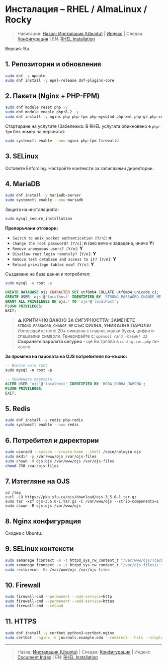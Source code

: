 # Инсталация – RHEL / AlmaLinux / Rocky

> Навигация: [Назад: Инсталация (Ubuntu)](install-ubuntu.md) | [Индекс](../../README.md#reading-order-document-index) | Следва: [Конфигурация](configuration.md) | EN: [RHEL Installation](../en/install-rhel.md)

Версия: 9.x

## 1. Репозитории и обновления
```bash
sudo dnf -y update
sudo dnf install -y epel-release dnf-plugins-core
```

## 2. Пакети (Nginx + PHP-FPM)
```bash
sudo dnf module reset php -y
sudo dnf module enable php:8.2 -y
sudo dnf install -y nginx php php-fpm php-mysqlnd php-xml php-gd php-curl php-mbstring php-zip php-intl php-ldap php-imagick php-json php-opcache php-bcmath php-gmp policycoreutils-python-utils firewalld
```
Стартиране на услугите (Забележка: В RHEL услугата обикновено е `php-fpm` без номер на версията):
```bash
sudo systemctl enable --now nginx php-fpm firewalld
```

## 3. SELinux
Оставете Enforcing. Настройте контексти за записваеми директории.

## 4. MariaDB
```bash
sudo dnf install -y mariadb-server
sudo systemctl enable --now mariadb
```

Защита на инсталацията:
```bash
sudo mysql_secure_installation
```
**Препоръчани отговори:**
- `Switch to unix_socket authentication [Y/n]`: **n**
- `Change the root password? [Y/n]`: **n** (ако вече е зададена, иначе **Y**)
- `Remove anonymous users? [Y/n]`: **Y**
- `Disallow root login remotely? [Y/n]`: **Y**
- `Remove test database and access to it? [Y/n]`: **Y**
- `Reload privilege tables now? [Y/n]`: **Y**

Създаване на база данни и потребител:
```bash
sudo mysql -u root -p
```
```sql
CREATE DATABASE ojs CHARACTER SET utf8mb4 COLLATE utf8mb4_unicode_ci;
CREATE USER 'ojs'@'localhost' IDENTIFIED BY 'STRONG_PASSWORD_CHANGE_ME';
GRANT ALL PRIVILEGES ON ojs.* TO 'ojs'@'localhost';
FLUSH PRIVILEGES;
EXIT;
```

> **⚠️ КРИТИЧНО ВАЖНО ЗА СИГУРНОСТТА:**
> **ЗАМЕНЕТЕ `STRONG_PASSWORD_CHANGE_ME` СЪС СИЛНА, УНИКАЛНА ПАРОЛА!**
> Използвайте поне 20+ символа с главни, малки букви, цифри и специални символи.
> Генерирайте с: `openssl rand -base64 32`
> **Съхранете паролата сигурно** - ще Ви трябва в `config.inc.php` по-късно.

**За промяна на паролата на OJS потребителя по-късно:**
```sql
-- Влезте като root
sudo mysql -u root -p

-- Променете паролата
ALTER USER 'ojs'@'localhost' IDENTIFIED BY 'НОВА_СИЛНА_ПАРОЛА';
FLUSH PRIVILEGES;
EXIT;
```

## 5. Redis
```bash
sudo dnf install -y redis php-redis
sudo systemctl enable --now redis
```

## 6. Потребител и директории
```bash
sudo useradd --system --create-home --shell /sbin/nologin ojs
sudo mkdir -p /var/www/ojs /var/ojs-files
sudo chown -R ojs:ojs /var/www/ojs /var/ojs-files
chmod 750 /var/ojs-files
```

## 7. Изтегляне на OJS
```
cd /tmp
curl -LO https://pkp.sfu.ca/ojs/download/ojs-3.5.0-1.tar.gz
sudo tar -xzf ojs-3.5.0-1.tar.gz -C /var/www/ojs --strip-components=1
sudo chown -R ojs:ojs /var/www/ojs
```

## 8. Nginx конфигурация
Сходна с Ubuntu.

## 9. SELinux контексти
```bash
sudo semanage fcontext -a -t httpd_sys_rw_content_t "/var/www/ojs/(cache|public|plugins)(/.*)?"
sudo semanage fcontext -a -t httpd_sys_rw_content_t "/var/ojs-files(/.*)?"
sudo restorecon -Rv /var/www/ojs /var/ojs-files
```

## 10. Firewall
```bash
sudo firewall-cmd --permanent --add-service=http
sudo firewall-cmd --permanent --add-service=https
sudo firewall-cmd --reload
```

## 11. HTTPS
```bash
sudo dnf install -y certbot python3-certbot-nginx
sudo certbot --nginx -d journals.example.edu --redirect --hsts --staple-ocsp --email admin@example.edu --agree-tos --no-eff-email
```

---
> Назад: [Инсталация (Ubuntu)](install-ubuntu.md) | Следва: [Конфигурация](configuration.md) | Индекс: [Document Index](../../README.md#reading-order-document-index) | EN: [RHEL Installation](../en/install-rhel.md)
